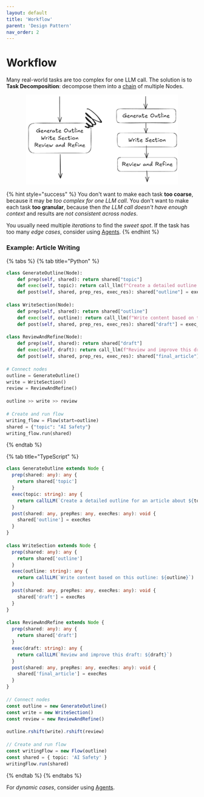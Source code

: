 ```yaml
---
layout: default
title: 'Workflow'
parent: 'Design Pattern'
nav_order: 2
---
```


# Workflow

Many real-world tasks are too complex for one LLM call. The solution is to **Task Decomposition**: decompose them into a [chain](../core_abstraction/flow.md) of multiple Nodes.

<div align="center">
  <img src="https://github.com/the-pocket/.github/raw/main/assets/workflow.png?raw=true" width="400"/>
</div>

{% hint style="success" %}
You don't want to make each task **too coarse**, because it may be _too complex for one LLM call_.
You don't want to make each task **too granular**, because then _the LLM call doesn't have enough context_ and results are _not consistent across nodes_.

You usually need multiple _iterations_ to find the _sweet spot_. If the task has too many _edge cases_, consider using [Agents](./agent.md).
{% endhint %}

### Example: Article Writing

{% tabs %}
{% tab title="Python" %}

```python
class GenerateOutline(Node):
    def prep(self, shared): return shared["topic"]
    def exec(self, topic): return call_llm(f"Create a detailed outline for an article about {topic}")
    def post(self, shared, prep_res, exec_res): shared["outline"] = exec_res

class WriteSection(Node):
    def prep(self, shared): return shared["outline"]
    def exec(self, outline): return call_llm(f"Write content based on this outline: {outline}")
    def post(self, shared, prep_res, exec_res): shared["draft"] = exec_res

class ReviewAndRefine(Node):
    def prep(self, shared): return shared["draft"]
    def exec(self, draft): return call_llm(f"Review and improve this draft: {draft}")
    def post(self, shared, prep_res, exec_res): shared["final_article"] = exec_res

# Connect nodes
outline = GenerateOutline()
write = WriteSection()
review = ReviewAndRefine()

outline >> write >> review

# Create and run flow
writing_flow = Flow(start=outline)
shared = {"topic": "AI Safety"}
writing_flow.run(shared)
```

{% endtab %}

{% tab title="TypeScript" %}

```typescript
class GenerateOutline extends Node {
  prep(shared: any): any {
    return shared['topic']
  }
  exec(topic: string): any {
    return callLLM(`Create a detailed outline for an article about ${topic}`)
  }
  post(shared: any, prepRes: any, execRes: any): void {
    shared['outline'] = execRes
  }
}

class WriteSection extends Node {
  prep(shared: any): any {
    return shared['outline']
  }
  exec(outline: string): any {
    return callLLM(`Write content based on this outline: ${outline}`)
  }
  post(shared: any, prepRes: any, execRes: any): void {
    shared['draft'] = execRes
  }
}

class ReviewAndRefine extends Node {
  prep(shared: any): any {
    return shared['draft']
  }
  exec(draft: string): any {
    return callLLM(`Review and improve this draft: ${draft}`)
  }
  post(shared: any, prepRes: any, execRes: any): void {
    shared['final_article'] = execRes
  }
}

// Connect nodes
const outline = new GenerateOutline()
const write = new WriteSection()
const review = new ReviewAndRefine()

outline.rshift(write).rshift(review)

// Create and run flow
const writingFlow = new Flow(outline)
const shared = { topic: 'AI Safety' }
writingFlow.run(shared)
```

{% endtab %}
{% endtabs %}

For _dynamic cases_, consider using [Agents](./agent.md).
